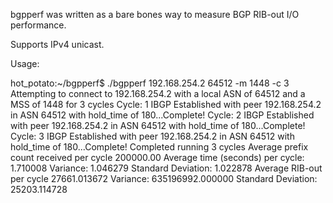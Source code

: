 bgpperf was written as a bare bones way to measure BGP RIB-out I/O performance.

Supports IPv4 unicast.  

Usage:

hot_potato:~/bgpperf$ ./bgpperf 192.168.254.2 64512 -m 1448 -c 3
Attempting to connect to 192.168.254.2 with a local ASN of 64512 and a MSS of 1448 for 3 cycles
Cycle: 1 IBGP Established with peer 192.168.254.2 in ASN 64512 with hold_time of 180...Complete!
Cycle: 2 IBGP Established with peer 192.168.254.2 in ASN 64512 with hold_time of 180...Complete!
Cycle: 3 IBGP Established with peer 192.168.254.2 in ASN 64512 with hold_time of 180...Complete!
Completed running 3 cycles
Average prefix count received per cycle 200000.00
Average time (seconds) per cycle: 1.710008 Variance: 1.046279 Standard Deviation: 1.022878
Average RIB-out per cycle 27661.013672 Variance: 635196992.000000 Standard Deviation: 25203.114728
